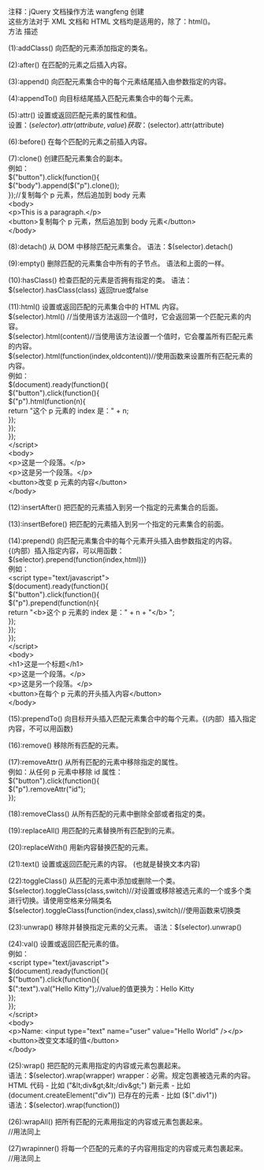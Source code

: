 注释：jQuery 文档操作方法 wangfeng 创建                     
这些方法对于 XML 文档和 HTML 文档均是适用的，除了：html()。                 
方法               	描述                                     

(1):addClass()		向匹配的元素添加指定的类名。

(2):after()		在匹配的元素之后插入内容。

(3):append()		向匹配元素集合中的每个元素结尾插入由参数指定的内容。

(4):appendTo()	向目标结尾插入匹配元素集合中的每个元素。

(5):attr()		设置或返回匹配元素的属性和值。              
设置：$(selector).attr(attribute,value)         获取：$(selector).attr(attribute)

(6):before()	在每个匹配的元素之前插入内容。          

(7):clone()		创建匹配元素集合的副本。            
例如：              
$("button").click(function(){               
    $("body").append($("p").clone());               
  });//复制每个 p 元素，然后追加到 body 元素                
&lt;body&gt;            
&lt;p&gt;This is a paragraph.&lt;/p&gt;             
&lt;button&gt;复制每个 p 元素，然后追加到 body 元素&lt;/button&gt;          
&lt;/body&gt;               

(8):detach()	从 DOM 中移除匹配元素集合。	语法：$(selector).detach()

(9):empty()	删除匹配的元素集合中所有的子节点。  	语法和上面的一样。          

(10):hasClass()	检查匹配的元素是否拥有指定的类。 语法：$(selector).hasClass(class)  返回true或false         

(11):html()		设置或返回匹配的元素集合中的 HTML 内容。            
$(selector).html() //当使用该方法返回一个值时，它会返回第一个匹配元素的内容。           
$(selector).html(content)//当使用该方法设置一个值时，它会覆盖所有匹配元素的内容。           
$(selector).html(function(index,oldcontent))//使用函数来设置所有匹配元素的内容。        
例如：          
$(document).ready(function(){       
  $("button").click(function(){     
    $("p").html(function(n){        
    return "这个 p 元素的 index 是：" + n;      
    });     
  });       
});     
&lt;/script&gt;         
&lt;body&gt;            
&lt;p&gt;这是一个段落。&lt;/p&gt;           
&lt;p&gt;这是另一个段落。&lt;/p&gt;                 
&lt;button&gt;改变 p 元素的内容&lt;/button&gt;      
&lt;/body&gt;                   

(12):insertAfter()	把匹配的元素插入到另一个指定的元素集合的后面。          

(13):insertBefore()	把匹配的元素插入到另一个指定的元素集合的前面。              

(14):prepend()	向匹配元素集合中的每个元素开头插入由参数指定的内容。                
{(内部）插入指定内容，可以用函数：$(selector).prepend(function(index,html))}            
例如：          
&lt;script type="text/javascript"&gt;           
$(document).ready(function(){           
  $("button").click(function(){         
    $("p").prepend(function(n){             
      return "&lt;b&gt;这个 p 元素的 index 是：" + n + "&lt;/b&gt; ";               
    });             
  });               
});             
&lt;/script&gt;         
&lt;body&gt;            
&lt;h1&gt;这是一个标题&lt;/h1&gt;           
&lt;p&gt;这是一个段落。&lt;/p&gt;           
&lt;p&gt;这是另一个段落。&lt;/p&gt;         
&lt;button&gt;在每个 p 元素的开头插入内容&lt;/button&gt;                
&lt;/body&gt;               
                
(15):prependTo()	向目标开头插入匹配元素集合中的每个元素。{(内部）插入指定内容，不可以用函数}
                
(16):remove()	移除所有匹配的元素。
            
(17):removeAttr()	从所有匹配的元素中移除指定的属性。          
例如：从任何 p 元素中移除 id 属性：                 
$("button").click(function(){               
  $("p").removeAttr("id");              
});                 
                
(18):removeClass()	从所有匹配的元素中删除全部或者指定的类。
                    
(19):replaceAll()	用匹配的元素替换所有匹配到的元素。
                
(20):replaceWith()	用新内容替换匹配的元素。
                    
(21):text()		设置或返回匹配元素的内容。 (也就是替换文本内容)
                    
(22):toggleClass()	从匹配的元素中添加或删除一个类。                    
$(selector).toggleClass(class,switch)//对设置或移除被选元素的一个或多个类进行切换。请使用空格来分隔类名         
$(selector).toggleClass(function(index,class),switch)//使用函数来切换类             
                
(23):unwrap()	移除并替换指定元素的父元素。 语法：$(selector).unwrap()             
                
(24):val()	设置或返回匹配元素的值。                
例如：                  
&lt;script type="text/javascript"&gt;           
$(document).ready(function(){           
  $("button").click(function(){         
    $(":text").val("Hello Kitty");//value的值更换为：Hello Kitty            
  });           
});         
&lt;/script&gt;         
&lt;body&gt;            
&lt;p&gt;Name: &lt;input type="text" name="user" value="Hello World" /&gt;&lt;/p&gt;        
&lt;button&gt;改变文本域的值&lt;/button&gt;                
&lt;/body&gt;           
                    
(25):wrap()	把匹配的元素用指定的内容或元素包裹起来。            
语法：$(selector).wrap(wrapper)         
wrapper：必需。规定包裹被选元素的内容。             
HTML 代码 - 比如 ("&lt;div&gt;&lt;/div&gt;")
新元素 - 比如 (document.createElement("div"))           
已存在的元素 - 比如 ($(".div1"))            
语法：$(selector).wrap(function())          
                
(26):wrapAll()	把所有匹配的元素用指定的内容或元素包裹起来。                
//用法同上              
                
(27)wrapinner()	将每一个匹配的元素的子内容用指定的内容或元素包裹起来。              
//用法同上              
